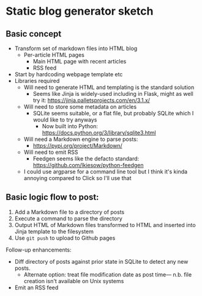 # Static blog generator sketch

## Basic concept

- Transform set of markdown files into HTML blog
	- Per-article HTML pages
		- Main HTML page with recent articles
		- RSS feed
- Start by hardcoding webpage template etc
- Libraries required
	- Will need to generate HTML and templating is the standard solution
		- Seems like Jinja is widely-used including in Flask, might as well try it: https://jinja.palletsprojects.com/en/3.1.x/
	- Will need to store some metadata on articles
		- SQLite seems suitable, or a flat file, but probably SQLite which I would like to try anyways
			- Now built into Python: https://docs.python.org/3/library/sqlite3.html
	- Will need a Markdown engine to parse posts:
		- https://pypi.org/project/Markdown/
	- Will need to emit RSS 
		- Feedgen seems like the defacto standard: https://github.com/lkiesow/python-feedgen
	- I could use argparse for a command line tool but I think it's kinda annoying compared to Click so I'll use that

## Basic logic flow to post:
 1. Add a Markdown file to a directory of posts
 2. Execute a command to parse the directory
 3. Output HTML of Markdown files transformed to HTML and inserted into Jinja template to the filesystem
 4. Use `git push` to upload to Github pages
 
 Follow-up enhancements:
 * Diff directory of posts against prior state in SQLite to detect any new posts. 
	 * Alternate option: treat file modification date as post time— n.b. file creation isn't available on Unix systems
 * Emit an RSS feed
